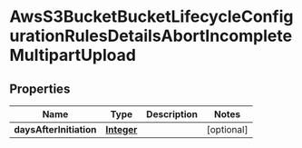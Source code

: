 

# AwsS3BucketBucketLifecycleConfigurationRulesDetailsAbortIncompleteMultipartUpload


## Properties

| Name | Type | Description | Notes |
|------------ | ------------- | ------------- | -------------|
|**daysAfterInitiation** | [**Integer**](Integer.md) |  |  [optional] |



